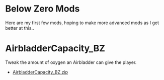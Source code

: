 # Below Zero Mods 
Here are my first few mods, hoping to make more advanced mods as I get better at this..

# AirbladderCapacity_BZ
Tweak the amount of oxygen an Airbladder can give the player.

- [AirbladderCapacity_BZ.zip](https://github.com/ramennoodlesxv/BelowZeroMods/files/9593878/AirbladderCapacity_BZ.zip)
